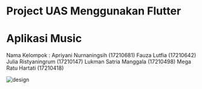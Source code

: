 # Project UAS Menggunakan Flutter 

# Aplikasi Music

Nama Kelompok :
Apriyani Nurnaningsih (17210681)
Fauza Lutfia (17210642)
Julia Ristyaningrum (17210147)
Lukman Satria Manggala (17210498)
Mega Ratu Hartati (17210418)

![design](https://github.com/fzltf/Music-App-ListenMe/assets/92301092/fcc62e81-f44e-40e6-bb60-d3e66dc316a5)
